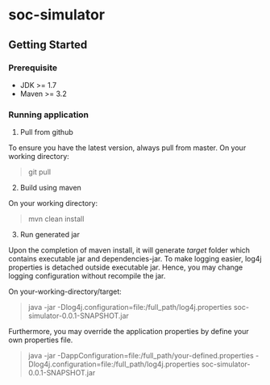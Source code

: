 # soc-simulator

## Getting Started

### Prerequisite
* JDK >= 1.7
* Maven >= 3.2

### Running application
1. Pull from github

  To ensure you have the latest version, always pull from master.
  On your working directory:
  > git pull
2. Build using maven
  
  On your working directory:
  > mvn clean install
3. Run generated jar

  Upon the completion of maven install, it will generate *target* folder which contains executable jar and dependencies-jar. To make logging easier, log4j properties is detached outside executable jar. Hence, you may change logging configuration without recompile the jar.
  
  On your-working-directory/target:
   
  > java -jar -Dlog4j.configuration=file:/full_path/log4j.properties soc-simulator-0.0.1-SNAPSHOT.jar 
  
  Furthermore, you may override the application properties by define your own properties file.
  > java -jar -DappConfiguration=file:/full_path/your-defined.properties -Dlog4j.configuration=file:/full_path/log4j.properties soc-simulator-0.0.1-SNAPSHOT.jar 
    
